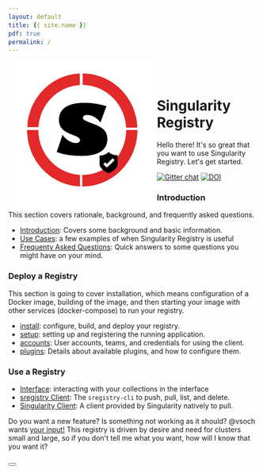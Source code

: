 ```yaml
---
layout: default
title: {{ site.name }}
pdf: true
permalink: /
---
```


<div style="float:right; margin-bottom:50px; color:#666">
</div>

<div>
    <img src="assets/img/logo.png" style="float:left">
</div><br><br>


# Singularity Registry

Hello there! It's so great that you want to use Singularity Registry. Let's get started. 

[![Gitter chat](https://badges.gitter.im/gitterHQ/gitter.png)](https://gitter.im/singularityhub/lobby)
[![DOI](http://joss.theoj.org/papers/10.21105/joss.00426/status.svg)](https://doi.org/10.21105/joss.00426)


### Introduction
This section covers rationale, background, and frequently asked questions.

 - [Introduction](/sregistry/intro): Covers some background and basic information.
 - [Use Cases](/sregistry/use-cases): a few examples of when Singularity Registry is useful
 - [Frequenty Asked Questions](/sregistry/faq): Quick answers to some questions you might have on your mind.

### Deploy a Registry
This section is going to cover installation, which means configuration of a Docker image, building of the image, and then starting your image with other services (docker-compose) to run your registry.

 - [install](/sregistry/install): configure, build, and deploy your registry.
 - [setup](/sregistry/setup): setting up and registering the running application.
 - [accounts](/sregistry/credentials): User accounts, teams, and credentials for using the client.
 - [plugins](/sregistry/plugins): Details about available plugins, and how to configure them.

### Use a Registry

 - [Interface](/sregistry/interface): interacting with your collections in the interface
 - [sregistry Client](/sregistry/client): The `sregistry-cli` to push, pull, list, and delete.
 - [Singularity Client](/sregistry/client-singularity): A client provided by Singularity natively to pull.


Do you want a new feature? Is something not working as it should? @vsoch wants [your input!](https://www.github.com/singularityhub/sregistry/issues) This registry is driven by desire and need for clusters small and large, so if you don't tell me what you want, how will I know that you want it?

<div>
    <a href="/sregistry/intro"><button class="next-button btn btn-primary"><i class="fa fa-chevron-right"></i> </button></a>
</div><br>
